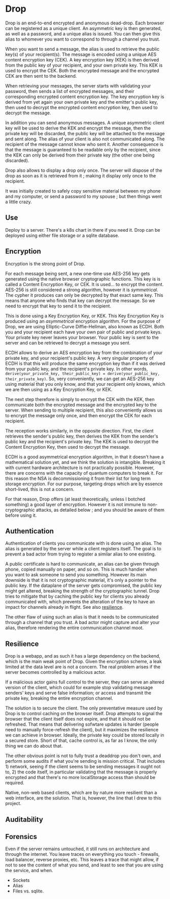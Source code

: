 # Drop

Drop is an end-to-end encrypted and anonymous dead-drop. Each browser can be registered as
a unique client. An asymmetric key is then generated, as well as a password, and a unique
alias is issued. You can then give this alias to whomever you want to correspond to through
a channel you trust.

When you want to send a message, the alias is used to retrieve the public key(s) of your 
recipient(s). The message is encoded using a unique AES content encryption key (CEK). A
key encryption key (KEK) is then derived from the public key of your recipient, and your
own private key. This KEK is used to encrypt the CEK. Both the encrypted message and the
encrypted CEK are then sent to the backend.

When retrieving your messages, the server starts with validating your password, then sends
a list of encrypted messages, and their corresponding encrypted content encryption key. The
key encryption key is derived from yet again your own private key and the emitter's public
key, then used to decrypt the encrypted content encryption key, then used to decrypt the
message.

In addition you can send anonymous messages. A unique asymmetric client key will be used to
derive the KEK and encrypt the message, then the private key will be discarded, the public 
key will be attached to the message and sent along. The alias of your client is also not
communicated along. The recipient of the message cannot know who sent it. Another consequence
is that the message is guaranteed to be readable only by the recipient, since the KEK can
only be derived from their private key (the other one being discarded).

Drop also allows to display a drop only once. The server will dispose of the drop as soon as
it is retrieved from it ; making it display only once to the recipient.

It was initially created to safely copy sensitive material between my phone and my computer,
or send a password to my spouse ; but then things went a little crazy.

## Use

Deploy to a server. There's a k8s chart in there if you need it. Drop can be deployed using
either file storage or a sqlite database.

## Encryption

Encryption is the strong point of Drop.

For each message being sent, a new one-time use AES-256 key gets generated using the native browser
cryptographic functions. This key is is called a Content Encryption Key, or CEK. It is used... to
encrypt the content. AES-256 is still considered a strong algorithm, however it is _symmetrical_. 
The cypher it produces can only be decrypted by that exact same key. This means that anyone
who finds that key can decrypt the message. So we need to encrypt that key to send it to the
recipient.

This is done using a Key Encryption Key, or KEK. This Key Encryption Key is produced using
an _asymmetrical_ encryption algorithm. For the purpose of Drop, we are using Elliptic-Curve
Diffie-Hellman, also known as ECDH. Both you and your recipient each have your own pair of
public and private keys. Your private key never leaves your browser. Your public key is sent
to the server and can be retrieved to decrypt a message you sent.

ECDH allows to derive an AES encryption key from the combination of your private key, and your
recipient's public key. A very singular property of ECDH is that this will produce the same 
encryption key than if it was derived from your public key, and the recipient's private key. In
other words, `derive(your_private_key, their_public_key) = derive(your_public_key, their_private_key)`.
So, very conveniently, we can get an AES-256 key using material that you only know, and that your
recipient only knows, which we are then using as a Key Encryption Key, or KEK.

The next step therefore is simply to encrypt the CEK with the KEK, then communicate both the
encrypted message and the encrypted key to the server. When sending to multiple recipient, this
also conveniently allows us to encrypt the message only once, and then encrypt the CEK for each
recipient.

The reception works similarly, in the opposite direction. First, the client retrieves the sender's
public key, then derives the KEK from the sender's public key and the recipient's private key.
The KEK is used to decrypt the Content Encryption Key, then used to decrypt the message.

ECDH is a good asymmetrical encryption algorithm, in that it doesn't have a mathematical solution
yet, and we think the solution is intangible. Breaking it with current hardware architecture is
not practically possible. However, there are concerns with the capacity of quantum computers to
break it. For this reason the NSA is decommissioning it from their list for long term storage 
encryption. For our purpose, targeting drops which are by essence short-lived, this is not a
concern.

For that reason, Drop offers (at least theoretically, unless I botched something) a good layer
of encryption. However it is not immune to non-cryptographic attacks, as detailed below ; and
you should be aware of them before using it.

## Authentication

Authentication of clients you communicate with is done using an alias. The alias is
generated by the server while a client registers itself. The goal is to prevent a bad
actor from trying to register a similar alias to one existing.

A public certificate is hard to communicate, an alias can be given through phone, copied
manually on paper, and so on. This is much handier when you want to ask someone to send
you something. However its main downside is that it is not cryptographic material, it's
only a pointer to the public key. If the dataplane of the server gets compromised, the public key might
get altered, breaking the strength of the cryptographic tunnel. Drop tries to mitigate
that by caching the public key for clients you already communicated with,
which prevents the alteration of the key to have an impact for channels already in
flight. See also 
[resilience](#resilience).

The other flaw of using such an alias is that it needs to be communicated through a channel
that you trust. A bad actor might capture and alter your alias, therefore rendering
the entire communication channel moot.

## Resilience

Drop is a webapp, and as such it has a large dependency on the backend, which is the main
weak point of Drop. Given the encryption scheme, a leak limited at the data level are
is not a concern. The real problem arises if the server becomes controlled by a
malicious actor.

If a malicious actor gains full control to the server, they can serve an altered 
version of the client, which could for example stop validating message senders' keys
and serve false information; or access and transmit the private key, breaking
the entire encryption channel.

The solution is to secure the client. The only preventative measure used by Drop is to
control caching on the browser itself. Drop attempts to signal the browser that the
client itself does not expire, and that it should not be refreshed. That means that
delivering sofwtare updates is harder (people need to manually force-refresh the client),
but it maximizes the resilience we can achieve in browser. Ideally, the private key
could be stored locally in a secured store. Short of that, cache control is, as far
as I know, the only thing we can do about that.

The other obvious point is not to fully trust a deaddrop you don't own, and perform some audits
if what you're sending is mission critical. That includes 1) network, seeing if the
client seems to be sending messages it ought not to, 2) the code itself, in particular
validating that the message is properly encrypted and that there's no more localStorage
access than should be required.

Native, non-web based clients, which are by nature more resilient than a web
interface, are the solution. That is, however, the line that I drew to this project.

## Auditability

## Forensics

Even if the server remains untouched, it still runs on architecture and through
the internet. You leave traces on everything you touch - firewalls, load balancer,
reverse proxies, etc. This leaves a trace that might allow, if not to see the content
of what you send, and least to see that you are using the service, and when.

- Sockets
- Alias
- Files vs. sqlite.

